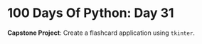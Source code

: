 # 100 Days Of Python: Day 31

**Capstone Project**: Create a flashcard application using `tkinter`.
